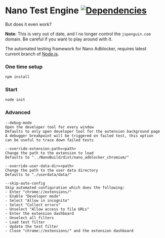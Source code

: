 # Nano Test Engine [![Dependencies](https://david-dm.org/NanoAdblocker/NanoTest.svg)](https://david-dm.org/NanoAdblocker/NanoTest)

But does it even work?

**Note**: This is very out of date, and I no longer control the `jspenguin.com`
domain. Be careful if you want to play around with it.

The automated testing framework for Nano Adblocker, requires latest current
branch of [Node.js](https://nodejs.org/en/).

### One time setup

```Bash
npm install
```

### Start

```Bash
node init
```

### Advanced

```
--debug-mode
Open the developer tool for every window
Defaults to only open developer tool for the extension background page
A debugger breakpoint will be triggered on failed test, this option can be useful to trace down failed tests

--override-extension-path=<path>
Change the path to the extension to load
Defaults to "../NanoBuild/dist/nano_adblocker_chromium/"

--override-user-data-dir=<path>
Change the path to the user data directory
Defaults to "./userdata/data/"

--skip-auto-config
Skip automated configuration which does the following:
- Enter "chrome://extensions/"
- Enable "Developer mode"
- Select "Allow in incognito"
- Select "Collect errors"
- Unselect "Allow access to file URLs"
- Enter the extension dashboard
- Unselect all filters
- Load test filter
- Update the test filter
- Close "chrome://extensions/" and the extension dashboard
```
